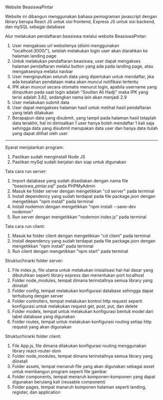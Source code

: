Website BeasiswaPintar

Website ini dibangun menggunakan bahasa pemograman javascript dengan library berupa React JS untuk sisi frontend, Express JS untuk sisi backend, dan mySQL sebagai database

Alur melakukan pendaftaran beasiswa melalui website BeasiswaPintar:

1. User mengakses url websitenya (disini menggunakan "localhost:3000/"), setelah melakukan login user akan diarahkan ke halaman landing page
2. Untuk melakukan pendaftaran beasiswa, user dapat mengakses halaman pendaftaran melalui button yang ada pada landing page, atau mengaksesnya melalui navbar
3. User menginputkan seluruh data yang diperlukan untuk mendaftar, jika ada kesalahan pendataan maka akan muncul notifikasi tertentu
4. IPK akan muncul secara otomatis menurut login, apabila username yang diinputkan pada saat login adalah "Soultan Ali Hadji" maka IPK yang terisi adalah 3.82, sedangkan nama lain akan menjadi 2.9
5. User melakukan submit data
6. User dapat mengakses halaman hasil untuk melihat hasil pendaftaran yang telah dilakukan
7. Berapapun data yang disubmit, yang tampil pada halaman hasil tetaplah data terakhir, hal ini dimisalkan 1 user hanya boleh mendaftar 1 kali saja sehingga data yang disubmit merupakan data user dan hanya data itulah yang dapat dilihat oleh user

---

Syarat menjalankan program:

1. Pastikan sudah menginstall Node JS
2. Pastikan mySql sudah berjalan dan siap untuk digunakan

Tata cara run server:

1. Import database yang sudah disediakan dengan nama file "beasiswa_pintar.sql" pada PHPMyAdmin
2. Masuk ke folder server dengan mengetikkan "cd server" pada terminal
3. Install dependency yang sudah terdapat pada file package.json dengan mengetikkan "npm install" pada terminal
4. Install nodemon dengan mengetikkan "npm install --save-dev nodemon"
5. Run server dengan mengetikkan "nodemon index.js" pada terminal

Tata cara run client:

1. Masuk ke folder client dengan mengetikkan "cd client" pada terminal
2. Install dependency yang sudah terdapat pada file package.json dengan mengetikkan "npm install" pada terminal
3. Run client dengan mengetikkan "npm start" pada terminal

Struktur/hirarki folder server:

1. File index.js, file utama untuk melakukan inisialisasi hal-hal dasar yang dibutuhkan seperti library express dan menentukan port localhost
2. Folder node_modules, tempat dimana terinstallnya semua library yang diinstall
3. Folder config, tempat melakukan konfigurasi database sehingga dapat terhubung dengan server
4. Folder controllers, tempat melakukan kontrol http request seperti konfigurasi untuk melakukan request get, post, put, dan delete
5. Folder models, tempat untuk melakukan konfigurasi bentuk model dari tabel database yang digunakan
6. Folder routes, tempat untuk melakukan konfigurasi routing setiap http request yang akan digunakan

Struktur/hirarki folder client:

1. File App.js, file dimana dilakukan konfigurasi routing menggunakan library react-router-dom
2. Folder node_modules, tempat dimana terinstallnya semua library yang diinstall
3. Folder assets, tempat menaruh file yang akan digunakan sebagai asset untuk membangun program seperti file gambar
4. Folder components, tempat menaruh komponen-komponen yang dapat digunakan berulang kali (reusable component)
5. Folder pages, tempat manaruh komponen halaman seperti landing, register, dan application
